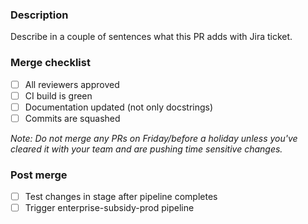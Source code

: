 ### Description
Describe in a couple of sentences what this PR adds with Jira ticket. 

### Merge checklist
- [ ] All reviewers approved
- [ ] CI build is green
- [ ] Documentation updated (not only docstrings)
- [ ] Commits are squashed

*Note: Do not merge any PRs on Friday/before a holiday unless you've cleared it with your team and are pushing time sensitive changes.*

### Post merge 
- [ ] Test changes in stage after pipeline completes
- [ ] Trigger enterprise-subsidy-prod pipeline
